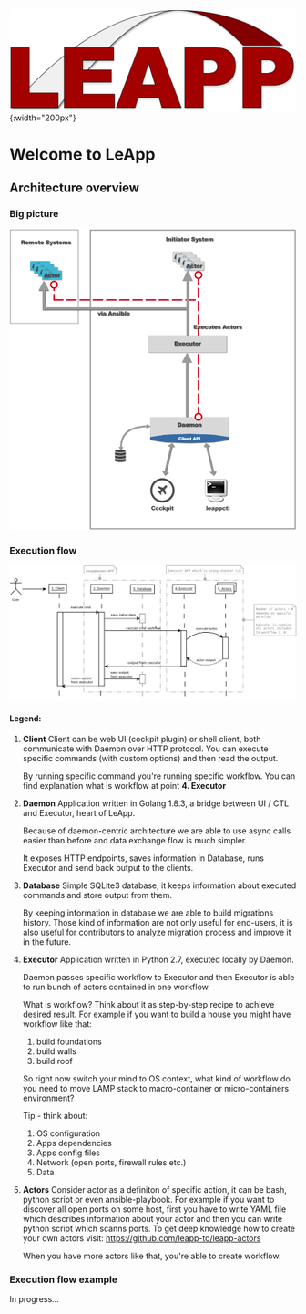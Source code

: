 ![LeApp Logo](img/leapp-logo.png){:width="200px"}

# Welcome to LeApp                                                         
                                                                                                                            
## Architecture overview                                                                                                
                                                                                                                            
### Big picture                                                                                                                                                                                                                                    
![Big picture](img/arch-big-picture.png)
                                                                                                                            
### Execution flow
![LeApp Logo](img/leapp-sequence-diagram.png)
                                                                                                                                                                                                                                                      
#### Legend: 
1. **Client**
   Client can be web UI (cockpit plugin) or shell client, both communicate with Daemon over HTTP protocol. 
You can execute specific commands (with custom options) and then read the output.

   By running specific command you're running specific workflow.
You can find explanation what is workflow at point **4. Executor**

2. **Daemon**
   Application written in Golang 1.8.3, a bridge between UI / CTL and Executor, heart of LeApp.

   Because of daemon-centric architecture we are able to use async calls easier than before and data exchange flow is much simpler.
	
   It exposes HTTP endpoints, saves information in Database, runs Executor and send back output to the clients.

3. **Database**
   Simple SQLite3 database, it keeps information about executed commands and store output from them.

   By keeping information in database we are able to build migrations history.
Those kind of information are not only useful for end-users, it is also useful for contributors to analyze migration process and improve it in the future.

4. **Executor**
   Application written in Python 2.7, executed locally by Daemon.

   Daemon passes specific workflow to Executor and then Executor is able to run bunch of actors contained in one workflow.

   What is workflow? Think about it as step-by-step recipe to achieve desired result.
For example if you want to build a house you might have workflow like that: 
	1. build foundations
	2. build walls 
	3. build roof

   So right now switch your mind to OS context, what kind of workflow do you need to move LAMP stack to macro-container or micro-containers environment?
	
   Tip - think about:
	1. OS configuration
	2. Apps dependencies
	2. Apps config files
	3. Network (open ports, firewall rules etc.)
	4. Data

5. **Actors**
   Consider actor as a definiton of specific action, it can be bash, python script or even ansible-playbook.
For example if you want to discover all open ports on some host, first you have to write YAML file which describes information about your actor and then you can write python script which scanns ports.
To get deep knowledge how to create your own actors visit: https://github.com/leapp-to/leapp-actors

   When you have more actors like that, you're able to create workflow.

### Execution flow example
In progress...

